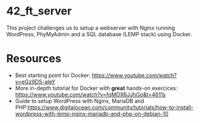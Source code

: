 # 42_ft_server
This project challenges us to setup a webserver with Nginx running WordPress, PhyMyAdmin and a SQL database (LEMP stack) using Docker. 

# Resources
- Best starting point for Docker: https://www.youtube.com/watch?v=eGz9DS-aIeY
- More in-depth tutorial for Docker with **great** hands-on exercices: https://www.youtube.com/watch?v=fqMOX6JJhGo&t=4611s
- Guide to setup WordPress with Nginx, MariaDB and PHP:https://www.digitalocean.com/community/tutorials/how-to-install-wordpress-with-lemp-nginx-mariadb-and-php-on-debian-10
